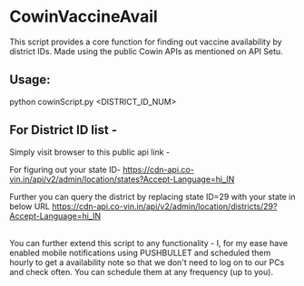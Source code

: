 # CowinVaccineAvail

This script provides a core function for finding out vaccine availability by district IDs. Made using the public Cowin APIs as mentioned on API Setu.


Usage:
------
python cowinScript.py <DISTRICT_ID_NUM>

For District ID list - 
----------------------
Simply visit browser to this public api link - 

For figuring out your state ID-
https://cdn-api.co-vin.in/api/v2/admin/location/states?Accept-Language=hi_IN

Further you can query the district by replacing state ID=29 with your state in below URL
https://cdn-api.co-vin.in/api/v2/admin/location/districts/29?Accept-Language=hi_IN

<br>
You can further extend this script to any functionality - I, for my ease have enabled mobile notifications using PUSHBULLET and scheduled them hourly to get a availability note so that we don't need to log on to our PCs and check often. You can schedule them at any frequency (up to you). 
